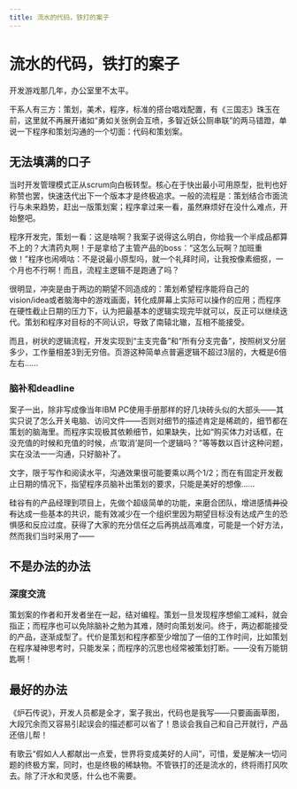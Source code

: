 ```yaml
---
title: 流水的代码，铁打的案子
---
```

# 流水的代码，铁打的案子

开发游戏那几年，办公室里不太平。

干系人有三方：策划，美术，程序，标准的搭台唱戏配置，有《三国志》珠玉在前，这里就不再展开诸如“勇如关张例会互喷，多智近妖公厕串联”的两马错蹬，单说一下程序和策划沟通的一个切面：代码和策划案。


## 无法填满的口子

当时开发管理模式正从scrum向白板转型。核心在于快出最小可用原型，批判也好称赞也罢，快速迭代出下一个版本才是终极追求。一般的流程是：策划结合市面流行与未来趋势，赶出一版策划案；程序拿过来一看，虽然麻烦好在没什么难点，开始整吧。

程序开发完，策划一看：这是啥啊？我案子说得这么明白，你给我一个半成品都算不上的？大清药丸啊！于是拿给了主管产品的boss：“这怎么玩啊？加班重做！”程序也闹嘀咕：不是说最小原型吗，就一个礼拜时间，让我按像素细抠，一个月也不行啊！而且，流程主逻辑不是跑通了吗？

很明显，冲突是由于两边的期望不同造成的：策划希望程序能将自己的vision/idea或者脑海中的游戏画面，转化成屏幕上实际可以操作的应用；而程序在硬性截止日期的压力下，认为把最基本的逻辑实现完毕就可以，反正可以继续迭代。策划和程序对目标的不同认识，导致了南辕北辙，互相不能接受。

而且，树状的逻辑流程，开发实现到“主支完备”和“所有分支完备”，按照树叉分层多少，工作量相差3到无穷倍。页游这种简单点普遍逻辑不超过3层的，大概是6倍左右......

### 脑补和deadline

案子一出，除非写成像当年IBM PC使用手册那样的好几块砖头似的大部头——其实只说了怎么开关电脑、访问文件——否则对细节的描述肯定是稀疏的，细节都在策划的脑海里。而程序实现极其依赖细节，如果缺失，比如“购买体力对话框，在没充值的时候和充值的时候，点‘取消’是同一个逻辑吗？”等等数以百计这种问题，实在没法一一沟通，只好脑补了。

文字，限于写作和阅读水平，沟通效果很可能要乘以两个1/2；而在有固定开发截止日期的情况下，指望程序员脑补出策划的要求，只能是美好的想像......

硅谷有的产品经理到项目上，先做个超级简单的功能，来磨合团队，增进感情~~并没有~~达成一些基本的共识，能有效减少在一个组织里因为期望目标没有达成产生的恐惧感和反应过度。获得了大家的充分信任之后再挑战高难度，可能是一个好方法，然而我们当时采用了——


## 不是办法的办法

### 深度交流

策划案的作者和开发者坐在一起，结对编程。策划一旦发现程序想偷工减料，就会指正；而程序也可以免除脑补之勉为其难，随时向策划发问。终于，两边都能接受的产品，逐渐成型了。代价是策划和程序都至少增加了一倍的工作时间，比如策划在程序凝神思考时，只能发呆；而程序的沉思也经常被策划打断。——没有万能钥匙啊！

## 最好的办法

《炉石传说》，开发人员都是全才，案子我出，代码也是我写——只要画画草图，大段冗余而又容易引起误会的描述都可以省了！恳谈会我自己和自己开就行，产品还倍儿帮！

有歌云“假如人人都献出一点爱，世界将变成美好的人间”，可惜，爱是解决一切问题的终极方案，同时，也是终极的稀缺物。不管铁打的还是流水的，终将雨打风吹去。除了汗水和灵感，什么也不需要。
